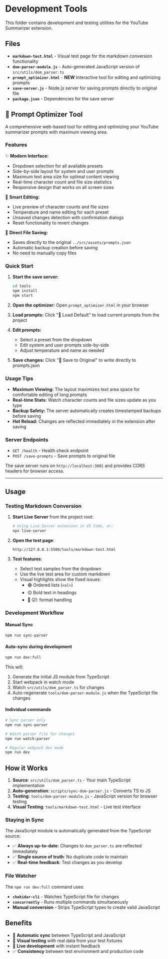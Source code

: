 # Development Tools

This folder contains development and testing utilities for the YouTube Summarizer extension.

## Files

- **`markdown-test.html`** - Visual test page for the markdown conversion functionality
- **`dom-parser-module.js`** - Auto-generated JavaScript version of `src/utils/dom_parser.ts`
- **`prompt_optimizer.html`** - **NEW** Interactive tool for editing and optimizing prompts
- **`save-server.js`** - Node.js server for saving prompts directly to original file
- **`package.json`** - Dependencies for the save server

## 🚀 Prompt Optimizer Tool

A comprehensive web-based tool for editing and optimizing your YouTube summarizer prompts with maximum viewing area.

### Features

✨ **Modern Interface:**
- Dropdown selection for all available presets
- Side-by-side layout for system and user prompts
- Maximum text area size for optimal content viewing
- Real-time character count and file size statistics
- Responsive design that works on all screen sizes

🎯 **Smart Editing:**
- Live preview of character counts and file sizes
- Temperature and name editing for each preset
- Unsaved changes detection with confirmation dialogs
- Reset functionality to revert changes

💾 **Direct File Saving:**
- Saves directly to the original `../src/assets/prompts.json`
- Automatic backup creation before saving
- No need to manually copy files

### Quick Start

1. **Start the save server:**
   ```bash
   cd tools
   npm install
   npm start
   ```

2. **Open the optimizer:**
   Open `prompt_optimizer.html` in your browser

3. **Load prompts:**
   Click "🔄 Load Default" to load current prompts from the project

4. **Edit prompts:**
   - Select a preset from the dropdown
   - Edit system and user prompts side-by-side
   - Adjust temperature and name as needed

5. **Save changes:**
   Click "💾 Save to Original" to write directly to prompts.json

### Usage Tips

- **Maximum Viewing:** The layout maximizes text area space for comfortable editing of long prompts
- **Real-time Stats:** Watch character counts and file sizes update as you type
- **Backup Safety:** The server automatically creates timestamped backups before saving
- **Hot Reload:** Changes are reflected immediately in the extension after saving

### Server Endpoints

- `GET /health` - Health check endpoint
- `POST /save-prompts` - Save prompts to original file

The save server runs on `http://localhost:3001` and provides CORS headers for browser access.

---

## Usage

### Testing Markdown Conversion

1. **Start Live Server** from the project root:
   ```bash
   # Using Live Server extension in VS Code, or:
   npx live-server
   ```

2. **Open the test page**:
   ```
   http://127.0.0.1:5500/tools/markdown-test.html
   ```

3. **Test features**:
   - Select test samples from the dropdown
   - Use the live test area for custom markdown
   - Visual highlights show the fixed issues:
     - 🟢 Ordered lists (`<ol>`)
     - 🟡 Bold text in headings
     - 🔵 Q1: format handling

### Development Workflow

#### Manual Sync
```bash
npm run sync-parser
```

#### Auto-sync during development
```bash
npm run dev:full
```

This will:
1. Generate the initial JS module from TypeScript
2. Start webpack in watch mode
3. Watch `src/utils/dom_parser.ts` for changes
4. Auto-regenerate `tools/dom-parser-module.js` when the TypeScript file changes

#### Individual commands
```bash
# Sync parser only
npm run sync-parser

# Watch parser file for changes
npm run watch:parser

# Regular webpack dev mode
npm run dev
```

## How it Works

1. **Source**: `src/utils/dom_parser.ts` - Your main TypeScript implementation
2. **Auto-generation**: `scripts/sync-dom-parser.js` - Converts TS to JS
3. **Testing**: `tools/dom-parser-module.js` - JavaScript version for browser testing
4. **Visual Testing**: `tools/markdown-test.html` - Live test interface

### Staying in Sync

The JavaScript module is automatically generated from the TypeScript source:

- ✅ **Always up-to-date**: Changes to `dom_parser.ts` are reflected immediately
- ✅ **Single source of truth**: No duplicate code to maintain
- ✅ **Real-time feedback**: Test changes as you develop

### File Watcher

The `npm run dev:full` command uses:
- **`chokidar-cli`** - Watches TypeScript file for changes
- **`concurrently`** - Runs multiple commands simultaneously
- **Manual conversion** - Strips TypeScript types to create valid JavaScript

## Benefits

- 🔄 **Automatic sync** between TypeScript and JavaScript
- 🎨 **Visual testing** with real data from your test fixtures
- 🚀 **Live development** with instant feedback
- ✅ **Consistency** between test environment and production code